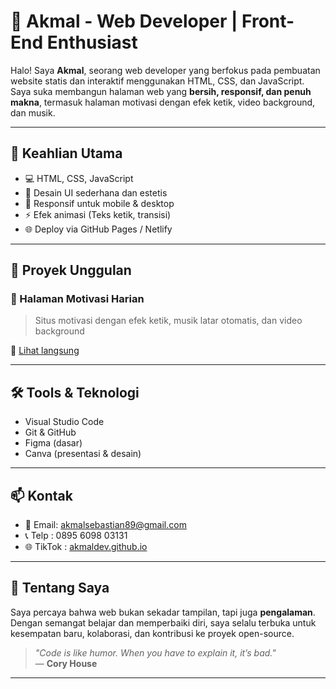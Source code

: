# 💼 Akmal - Web Developer | Front-End Enthusiast

Halo! Saya **Akmal**, seorang web developer yang berfokus pada pembuatan website statis dan interaktif menggunakan HTML, CSS, dan JavaScript.  
Saya suka membangun halaman web yang **bersih, responsif, dan penuh makna**, termasuk halaman motivasi dengan efek ketik, video background, dan musik.

---

## 🚀 Keahlian Utama

- 💻 HTML, CSS, JavaScript
- 🎨 Desain UI sederhana dan estetis
- 📱 Responsif untuk mobile & desktop
- ⚡ Efek animasi (Teks ketik, transisi)
- 🌐 Deploy via GitHub Pages / Netlify

---

## 📂 Proyek Unggulan

### 🌟 Halaman Motivasi Harian
> Situs motivasi dengan efek ketik, musik latar otomatis, dan video background

🔗 [Lihat langsung](https://akmaldev.github.io/motivasi/)

---

## 🛠️ Tools & Teknologi

- Visual Studio Code
- Git & GitHub
- Figma (dasar)
- Canva (presentasi & desain)

---

## 📫 Kontak

- 📧 Email: akmalsebastian89@gmail.com
- 📞 Telp : 0895 6098 03131
- 🌐 TikTok : [akmaldev.github.io](https://akmaldev.github.io)

---

## 📜 Tentang Saya

Saya percaya bahwa web bukan sekadar tampilan, tapi juga **pengalaman**.  
Dengan semangat belajar dan memperbaiki diri, saya selalu terbuka untuk kesempatan baru, kolaborasi, dan kontribusi ke proyek open-source.

> _"Code is like humor. When you have to explain it, it’s bad."_  
> — **Cory House**

---


